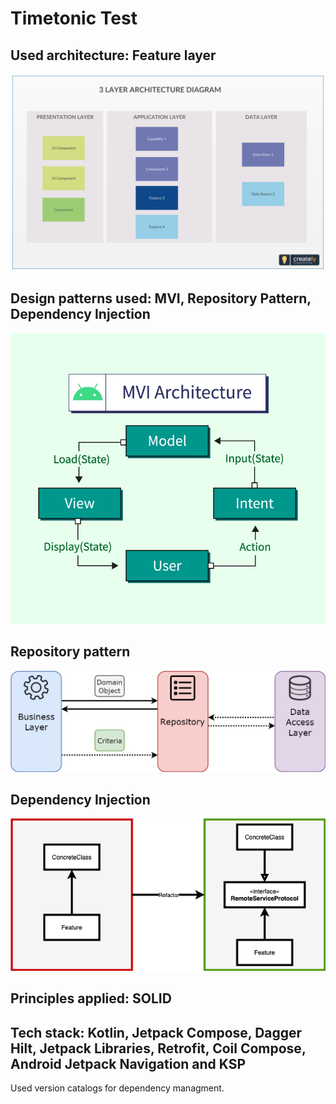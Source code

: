 # Timetonic Test

## Used architecture: Feature layer
![Feature layer architecture](https://github.com/Madold/Timetonictest/blob/main/feature_layer_diagram.png?raw=true)

## Design patterns used: MVI, Repository Pattern, Dependency Injection
![MVI Pattern](https://github.com/Madold/Timetonictest/blob/main/mvi_pattern.jpg?raw=true)

## Repository pattern
![Repository pattern](https://raw.githubusercontent.com/Madold/Timetonictest/main/repository_pattern.png)

## Dependency Injection 
![](https://github.com/Madold/Timetonictest/blob/main/dependency_injection.png?raw=true)

## Principles applied: SOLID

## Tech stack: Kotlin, Jetpack Compose, Dagger Hilt, Jetpack Libraries, Retrofit, Coil Compose, Android Jetpack Navigation and KSP

Used version catalogs for dependency managment.





